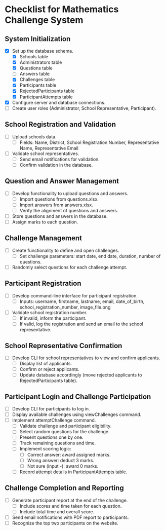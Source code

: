 # Checklist for Mathematics Challenge System

## System Initialization
- [X] Set up the database schema.
  - [X] Schools table
  - [X] Administrators table
  - [X] Questions table
  - [ ] Answers table
  - [X] Challenges table
  - [X] Participants table
  - [X] RejectedParticipants table
  - [X] ParticipantAttempts table
- [X] Configure server and database connections.
- [ ] Create user roles (Administrator, School Representative, Participant).

## School Registration and Validation
- [ ] Upload schools data.
  - [ ] Fields: Name, District, School Registration Number, Representative Name, Representative Email
- [ ] Validate school representatives.
  - [ ] Send email notifications for validation.
  - [ ] Confirm validation in the database.

## Question and Answer Management
- [ ] Develop functionality to upload questions and answers.
  - [ ] Import questions from questions.xlsx.
  - [ ] Import answers from answers.xlsx.
  - [ ] Verify the alignment of questions and answers.
- [ ] Store questions and answers in the database.
- [ ] Assign marks to each question.

## Challenge Management
- [ ] Create functionality to define and open challenges.
  - [ ] Set challenge parameters: start date, end date, duration, number of questions.
- [ ] Randomly select questions for each challenge attempt.

## Participant Registration
- [ ] Develop command-line interface for participant registration.
  - [ ] Inputs: username, firstname, lastname, email, date_of_birth, school_registration_number, image_file.png
- [ ] Validate school registration number.
  - [ ] If invalid, inform the participant.
  - [ ] If valid, log the registration and send an email to the school representative.

## School Representative Confirmation
- [ ] Develop CLI for school representatives to view and confirm applicants.
  - [ ] Display list of applicants.
  - [ ] Confirm or reject applicants.
  - [ ] Update database accordingly (move rejected applicants to RejectedParticipants table).

## Participant Login and Challenge Participation
- [ ] Develop CLI for participants to log in.
- [ ] Display available challenges using viewChallenges command.
- [ ] Implement attemptChallenge command.
  - [ ] Validate challenge and participant eligibility.
  - [ ] Select random questions for the challenge.
  - [ ] Present questions one by one.
  - [ ] Track remaining questions and time.
  - [ ] Implement scoring logic:
    - [ ] Correct answer: award assigned marks.
    - [ ] Wrong answer: deduct 3 marks.
    - [ ] Not sure (input -): award 0 marks.
  - [ ] Record attempt details in ParticipantAttempts table.

## Challenge Completion and Reporting
- [ ] Generate participant report at the end of the challenge.
  - [ ] Include scores and time taken for each question.
  - [ ] Include total time and overall score.
- [ ] Send email notifications with PDF report to participants.
- [ ] Recognize the top two participants on the website.

